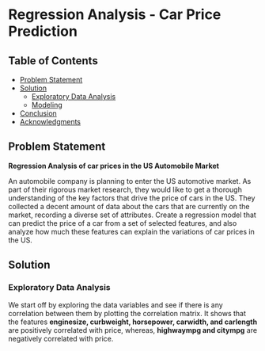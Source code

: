 # Regression Analysis - Car Price Prediction

## Table of Contents
- [Problem Statement](#problem-statement)
- [Solution](#solution)
  - [Exploratory Data Analysis](#EDA)
  - [Modeling](#modeling)
- [Conclusion](#conclusion)
- [Acknowledgments](#acknowledgments)


## Problem Statement

**Regression Analysis of car prices in the US Automobile Market**

An automobile company is planning to enter the US automotive market. As part of their rigorous market research, they would like to get a thorough understanding of the key factors that drive the price of cars in the US. They collected a decent amount of data about the cars that are currently on the market, recording a diverse set of attributes. Create a regression model that can predict the price of a car from a set of selected features, and also analyze how much these features can explain the variations of car prices in the US.

## Solution

### Exploratory Data Analysis

We start off by exploring the data variables and see if there is any correlation between them by plotting the correlation matrix. It shows that the features __enginesize, curbweight, horsepower, carwidth, and carlength__ are positively correlated with price, whereas, __highwaympg and citympg__ are negatively correlated with price.

